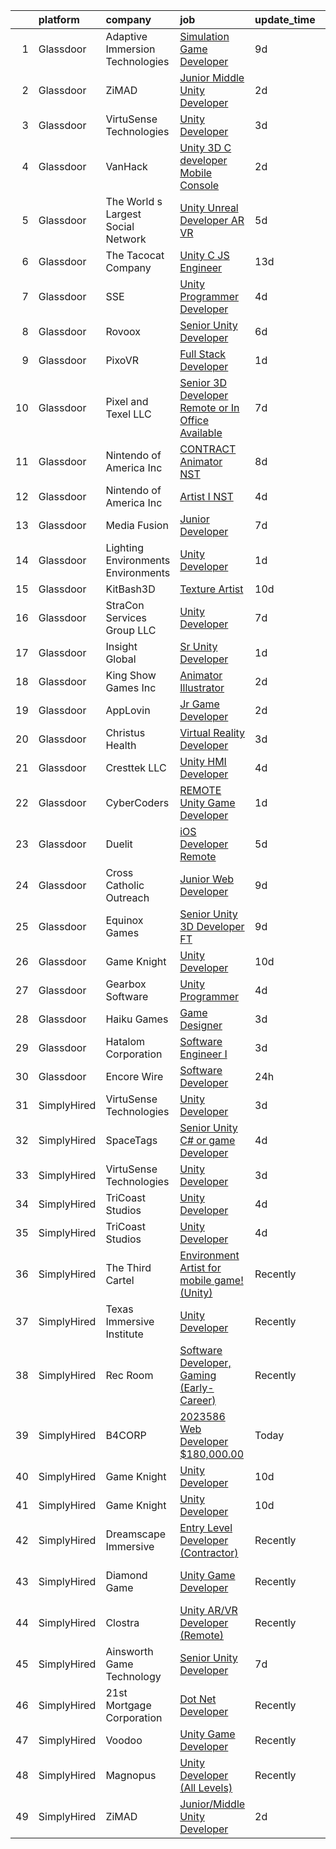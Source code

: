 

|    | platform    | company                              | job                                                                                                                                                                                                                                                                                                                                                                                                                                                                                                                                                                                                                                                                                                                                                                                                                                                                                                                                                                                                                                                                                                                                                                                                                                                                                                                                                                                | update_time   | location                    |
|---:|:------------|:-------------------------------------|:-----------------------------------------------------------------------------------------------------------------------------------------------------------------------------------------------------------------------------------------------------------------------------------------------------------------------------------------------------------------------------------------------------------------------------------------------------------------------------------------------------------------------------------------------------------------------------------------------------------------------------------------------------------------------------------------------------------------------------------------------------------------------------------------------------------------------------------------------------------------------------------------------------------------------------------------------------------------------------------------------------------------------------------------------------------------------------------------------------------------------------------------------------------------------------------------------------------------------------------------------------------------------------------------------------------------------------------------------------------------------------------|:--------------|:----------------------------|
|  1 | Glassdoor   | Adaptive Immersion Technologies      | [Simulation Game Developer](https://www.glassdoor.com/partner/jobListing.htm?pos=104&ao=1110586&s=58&guid=0000018271e979f2b2fab33f3f25144a&src=GD_JOB_AD&t=SR&vt=w&ea=1&cs=1_eefa20c9&cb=1659768503084&jobListingId=1008033134992&cpc=32EE424DE2B657EB&jrtk=3-0-1g9ouiuh52hem001-1g9ouiuhkjooq800-8696b9e614df0506--6NYlbfkN0Ah9U34QtNT-Rg7ow0I6j33eRcaaM9l7k5iW_6MlROAU0HQnuUL2uxLKSiskT1dvNKJrLJNOcVfRYh6zJkw4erGg5h66n8ksKwr6mUwUADIHrzs_MmvP5G2FHV5Qsh4jlJ6hb429Zq0t_uQi2QjuGsQrYuVHVmrbkVoaVQkHIdGtPuDinc7CtWL0V7Omp8Ej6eHq2dl-syImQxK6IrN9X5j7V4N4dKM_AHQUOHHR0C4SFXDfMjXPjm7FUq7ddkk-DjI6aIxlf1E6raYTVnBTyF73FpraRtBxgGS73SCjfXb8Lby72uxeQzDfeoszI0DeVqtd5rg2JhbKtpFoVOKSGttNeRSpkXcCiw0XBZqrQfkKshnp1HZb7Xjd93UUjEuPtnE_VSXJBNNtsrNBxHN6PIVrucK-qkMuMRczCkfOsyALNqzPfJjFOFfJQOOeV-BSCR0yTdzptun0YnKsjd4U9nZ2fnMheZi09y0wl3BboEs-SzLBmkLKknLz2v8XDxzy_k%3D)                                                                                                                                                                                                                                                                                                                                                                                                                                                                                                                 | 9d            | Remote                      |
|  2 | Glassdoor   | ZiMAD                                | [Junior Middle Unity Developer](https://www.glassdoor.com/partner/jobListing.htm?pos=110&ao=1136043&s=58&guid=0000018271e979f2b2fab33f3f25144a&src=GD_JOB_AD&t=SR&vt=w&cs=1_42bfd21c&cb=1659768503085&jobListingId=1008049667996&jrtk=3-0-1g9ouiuh52hem001-1g9ouiuhkjooq800-c2445798004c4330-)                                                                                                                                                                                                                                                                                                                                                                                                                                                                                                                                                                                                                                                                                                                                                                                                                                                                                                                                                                                                                                                                                     | 2d            | Remote                      |
|  3 | Glassdoor   | VirtuSense Technologies              | [Unity Developer](https://www.glassdoor.com/partner/jobListing.htm?pos=102&ao=1110586&s=58&guid=0000018271e979f2b2fab33f3f25144a&src=GD_JOB_AD&t=SR&vt=w&ea=1&cs=1_efedf2fb&cb=1659768503084&jobListingId=1008047228085&cpc=9C4F014304452074&jrtk=3-0-1g9ouiuh52hem001-1g9ouiuhkjooq800-621427e7806805ff--6NYlbfkN0CpTNcpmE4ij7sr_GPl7QJj6yehPG-kupSZfEdlJHm76PKMSXsSIq1med5BFIxC2pZRXqm2VLhN_XbCcerIOVWZ8h7ETYPARzSmbixQ7aLqpwonWBBh4rOL5Pp18dClbLthA8o-qLqLkUEi2BTeLU_x2fiKe0OI9IDJADdrOVWZeSJnfIngeVvcG4qEWq4Fni0-4fs1KncMsCFpQ09rjWQiq9_SOm3WptM9Wgq0kdHyxfQaz4x0AqpzjI2bHiDwnB-yIQMFK9TCTFftVDdpburgUe_rEUPgFAXuJtDnHO4IKlwG1iiau8k1z29glIXjiPk_AGx6DCL0BxyoCVSMxePIN3LKfPVupnypYUn0IQS-f20wjBCadlc1fRyJzbbtyFoEJ_9Gz5R6OZuejCSjUp9jjsanYiSk7koFORPLigzziOF22nd3uCuW7Mg8B22z5L81fw9GtUBi6aEZmliMaxywqvPwUih9dGtmh2uvUZJHiAZHnnScqwb5TtASMz8U0c4%3D)                                                                                                                                                                                                                                                                                                                                                                                                                                                                                                                           | 3d            | Peoria, IL                  |
|  4 | Glassdoor   | VanHack                              | [Unity 3D C  developer  Mobile  Console ](https://www.glassdoor.com/partner/jobListing.htm?pos=116&ao=1136043&s=58&guid=0000018271e979f2b2fab33f3f25144a&src=GD_JOB_AD&t=SR&vt=w&cs=1_b1d6b4bc&cb=1659768503086&jobListingId=1008051124648&jrtk=3-0-1g9ouiuh52hem001-1g9ouiuhkjooq800-a96022679cd9fd57-)                                                                                                                                                                                                                                                                                                                                                                                                                                                                                                                                                                                                                                                                                                                                                                                                                                                                                                                                                                                                                                                                           | 2d            | New York, NY                |
|  5 | Glassdoor   | The World s Largest Social Network   | [Unity Unreal Developer  AR VR ](https://www.glassdoor.com/partner/jobListing.htm?pos=106&ao=1110586&s=58&guid=0000018271e979f2b2fab33f3f25144a&src=GD_JOB_AD&t=SR&vt=w&ea=1&cs=1_0999fbf8&cb=1659768503085&jobListingId=1008042375696&cpc=7F6F94E2229B3AB5&jrtk=3-0-1g9ouiuh52hem001-1g9ouiuhkjooq800-f494ee243d38d501--6NYlbfkN0DSgjPPcnEdvoK3uuxfISLALE6pB1FR7YSHOr_tSg5_QGIhoz_2VqUepdcKLBLI_zRVnZbHpaOUUg4zxA3YNJqfgCq-9o0liKzrVYmTrr_XDVnqIg3IFXNOjuKyMfftGZmcup85RVP1_M3P6WAr9I7CFCQ97cF5i0P5r4PJSMbs2tcTlq4Tns384BMHLC8nZO8r9TbwjesjQ22dnIaSqHXGaBb_MkB4ZV5GnzlSuHWBAdtX2ZkoB84HKLRIgml3r2BWqCKT0JHfrf2mRPgqATYwiEGPmHvhbSr99ueNL9KBpxcqGYAlMsDHEROVAZW8HznO4PGFQh70YYTv5zi2tCj6xlu8-OY5MrA5ejUrQXEDHznOykWjd900bNAdWl__kxQnOoE5fWf2fTGQaXscDttaxLkZsZJCFN2aypHua27_b1OrH-1Nmo0dfywyqf9ON6TttblGTMlVv3WM2u5OmSMzFWGun6vP0q5hpTtZF07-x4TIvGCDHeBT8pPmLnH0Bgu9PSxwN_7U-JYLtY5-M4hhotiH2cvlmEp8rVJ9e7nw1-djYev1T6nh4xMWSNNXtjq5iH6BG1M59d2rOSz-iugI)                                                                                                                                                                                                                                                                                                                                                                                                                          | 5d            | Sausalito, CA               |
|  6 | Glassdoor   | The Tacocat Company                  | [Unity C  JS Engineer](https://www.glassdoor.com/partner/jobListing.htm?pos=121&ao=1136043&s=58&guid=0000018271e979f2b2fab33f3f25144a&src=GD_JOB_AD&t=SR&vt=w&ea=1&cs=1_eaa070c6&cb=1659768503086&jobListingId=1008024763497&jrtk=3-0-1g9ouiuh52hem001-1g9ouiuhkjooq800-e90af1b8492081f4-)                                                                                                                                                                                                                                                                                                                                                                                                                                                                                                                                                                                                                                                                                                                                                                                                                                                                                                                                                                                                                                                                                         | 13d           | Remote                      |
|  7 | Glassdoor   | SSE                                  | [Unity Programmer Developer](https://www.glassdoor.com/partner/jobListing.htm?pos=119&ao=1136043&s=58&guid=0000018271e979f2b2fab33f3f25144a&src=GD_JOB_AD&t=SR&vt=w&ea=1&cs=1_5a8b4c88&cb=1659768503086&jobListingId=1008045435216&jrtk=3-0-1g9ouiuh52hem001-1g9ouiuhkjooq800-264b7eb515c13cba-)                                                                                                                                                                                                                                                                                                                                                                                                                                                                                                                                                                                                                                                                                                                                                                                                                                                                                                                                                                                                                                                                                   | 4d            | Jacksonville, FL            |
|  8 | Glassdoor   | Rovoox                               | [Senior Unity Developer](https://www.glassdoor.com/partner/jobListing.htm?pos=115&ao=1136043&s=58&guid=0000018271e979f2b2fab33f3f25144a&src=GD_JOB_AD&t=SR&vt=w&ea=1&cs=1_389f4c97&cb=1659768503085&jobListingId=1008039226654&jrtk=3-0-1g9ouiuh52hem001-1g9ouiuhkjooq800-02f138ca3023a2a4-)                                                                                                                                                                                                                                                                                                                                                                                                                                                                                                                                                                                                                                                                                                                                                                                                                                                                                                                                                                                                                                                                                       | 6d            | Remote                      |
|  9 | Glassdoor   | PixoVR                               | [Full Stack Developer](https://www.glassdoor.com/partner/jobListing.htm?pos=130&ao=1136043&s=58&guid=0000018271e979f2b2fab33f3f25144a&src=GD_JOB_AD&t=SR&vt=w&ea=1&cs=1_89d8c4c2&cb=1659768503088&jobListingId=1008053506391&jrtk=3-0-1g9ouiuh52hem001-1g9ouiuhkjooq800-f78fd55e2ab6acd2-)                                                                                                                                                                                                                                                                                                                                                                                                                                                                                                                                                                                                                                                                                                                                                                                                                                                                                                                                                                                                                                                                                         | 1d            | Remote                      |
| 10 | Glassdoor   | Pixel and Texel LLC                  | [Senior 3D Developer   Remote or In Office Available](https://www.glassdoor.com/partner/jobListing.htm?pos=126&ao=1136043&s=58&guid=0000018271e979f2b2fab33f3f25144a&src=GD_JOB_AD&t=SR&vt=w&ea=1&cs=1_33e4403b&cb=1659768503087&jobListingId=1008038831400&jrtk=3-0-1g9ouiuh52hem001-1g9ouiuhkjooq800-f70f6389c13fdc4d-)                                                                                                                                                                                                                                                                                                                                                                                                                                                                                                                                                                                                                                                                                                                                                                                                                                                                                                                                                                                                                                                          | 7d            | Remote                      |
| 11 | Glassdoor   | Nintendo of America Inc              | [CONTRACT   Animator  NST ](https://www.glassdoor.com/partner/jobListing.htm?pos=122&ao=1136043&s=58&guid=0000018271e979f2b2fab33f3f25144a&src=GD_JOB_AD&t=SR&vt=w&cs=1_f54bbd5d&cb=1659768503086&jobListingId=1008035983856&jrtk=3-0-1g9ouiuh52hem001-1g9ouiuhkjooq800-f09bf67ff014f0c7-)                                                                                                                                                                                                                                                                                                                                                                                                                                                                                                                                                                                                                                                                                                                                                                                                                                                                                                                                                                                                                                                                                         | 8d            | Redmond, WA                 |
| 12 | Glassdoor   | Nintendo of America Inc              | [Artist I  NST ](https://www.glassdoor.com/partner/jobListing.htm?pos=114&ao=1136043&s=58&guid=0000018271e979f2b2fab33f3f25144a&src=GD_JOB_AD&t=SR&vt=w&cs=1_97c79f60&cb=1659768503085&jobListingId=1008045411369&jrtk=3-0-1g9ouiuh52hem001-1g9ouiuhkjooq800-1ecfadcba2738101-)                                                                                                                                                                                                                                                                                                                                                                                                                                                                                                                                                                                                                                                                                                                                                                                                                                                                                                                                                                                                                                                                                                    | 4d            | Redmond, WA                 |
| 13 | Glassdoor   | Media Fusion                         | [Junior Developer](https://www.glassdoor.com/partner/jobListing.htm?pos=111&ao=1136043&s=58&guid=0000018271e979f2b2fab33f3f25144a&src=GD_JOB_AD&t=SR&vt=w&cs=1_4c76d848&cb=1659768503085&jobListingId=1008039143147&jrtk=3-0-1g9ouiuh52hem001-1g9ouiuhkjooq800-c19c19860d859311-)                                                                                                                                                                                                                                                                                                                                                                                                                                                                                                                                                                                                                                                                                                                                                                                                                                                                                                                                                                                                                                                                                                  | 7d            | Huntsville, AL              |
| 14 | Glassdoor   | Lighting Environments   Environments | [Unity Developer](https://www.glassdoor.com/partner/jobListing.htm?pos=109&ao=1136043&s=58&guid=0000018271e979f2b2fab33f3f25144a&src=GD_JOB_AD&t=SR&vt=w&ea=1&cs=1_306ca87c&cb=1659768503085&jobListingId=1008053450591&jrtk=3-0-1g9ouiuh52hem001-1g9ouiuhkjooq800-0086498e20b0cd56-)                                                                                                                                                                                                                                                                                                                                                                                                                                                                                                                                                                                                                                                                                                                                                                                                                                                                                                                                                                                                                                                                                              | 1d            | Remote                      |
| 15 | Glassdoor   | KitBash3D                            | [Texture Artist](https://www.glassdoor.com/partner/jobListing.htm?pos=127&ao=1136043&s=58&guid=0000018271e979f2b2fab33f3f25144a&src=GD_JOB_AD&t=SR&vt=w&ea=1&cs=1_a0ba2b46&cb=1659768503088&jobListingId=1008031970276&jrtk=3-0-1g9ouiuh52hem001-1g9ouiuhkjooq800-d8862ebacd634d68-)                                                                                                                                                                                                                                                                                                                                                                                                                                                                                                                                                                                                                                                                                                                                                                                                                                                                                                                                                                                                                                                                                               | 10d           | Remote                      |
| 16 | Glassdoor   | StraCon Services Group  LLC          | [Unity Developer](https://www.glassdoor.com/partner/jobListing.htm?pos=128&ao=1136043&s=58&guid=0000018271e979f2b2fab33f3f25144a&src=GD_JOB_AD&t=SR&vt=w&ea=1&cs=1_b286a100&cb=1659768503088&jobListingId=1008038469136&jrtk=3-0-1g9ouiuh52hem001-1g9ouiuhkjooq800-7134acc55a798616-)                                                                                                                                                                                                                                                                                                                                                                                                                                                                                                                                                                                                                                                                                                                                                                                                                                                                                                                                                                                                                                                                                              | 7d            | Orlando, FL                 |
| 17 | Glassdoor   | Insight Global                       | [Sr  Unity Developer](https://www.glassdoor.com/partner/jobListing.htm?pos=108&ao=1110586&s=58&guid=0000018271e979f2b2fab33f3f25144a&src=GD_JOB_AD&t=SR&vt=w&cs=1_789bffee&cb=1659768503085&jobListingId=1008054119225&cpc=AC285F3A3ECA6BB0&jrtk=3-0-1g9ouiuh52hem001-1g9ouiuhkjooq800-28cd5c1aa52b0490--6NYlbfkN0BKkHZu3wF05EeDimN_p6sYpKCMArvwa95YdH7UpkaBCqc7l59Erwqcl-ZxWPl_M-lHp2wqOFGZA5JAe6GXynqrfwgGE-AUdJpDbirul2Q9NvNHmJNBcL-1RF1uO5lArUs4PelDRZy_uGvdZnluDzAcieKEx7tk9UUHYE0qCA55qKHd83frZH_5lHsE6imGNLD_3gpv8859WsSwC25BX8oIEAqAmyzcynOpl1ufSPPzwmCPfc9p9noFte7hF12lJJNr-tDJo79dPdGWFYPGZyIKrJEhH_uws_amHeza6wpbIrrw4ylP5p-o246BRbsiCpQj_fGKt5lRcfCA0ohYfKsVsGCRFu4UzxxoqRHUuyZRsf0hTCBgVfWza8pURnSScUcicFDPzGJ_5-SJ8Ig40UP-I6rsUXlNxaThPF1mexdlyFGRRYrOfG2xWhJ4tbiErNZZEIqctP7XEiqhyDR4Jz6y9HJHgmbUMnDAVXuNb1uZlA%3D%3D)                                                                                                                                                                                                                                                                                                                                                                                                                                                                                                                                              | 1d            | Aiken, SC                   |
| 18 | Glassdoor   | King Show Games  Inc                 | [Animator Illustrator](https://www.glassdoor.com/partner/jobListing.htm?pos=123&ao=1136043&s=58&guid=0000018271e979f2b2fab33f3f25144a&src=GD_JOB_AD&t=SR&vt=w&ea=1&cs=1_4c2f4a55&cb=1659768503086&jobListingId=1008049740494&jrtk=3-0-1g9ouiuh52hem001-1g9ouiuhkjooq800-0f8388d45d086665-)                                                                                                                                                                                                                                                                                                                                                                                                                                                                                                                                                                                                                                                                                                                                                                                                                                                                                                                                                                                                                                                                                         | 2d            | Minnetonka, MN              |
| 19 | Glassdoor   | AppLovin                             | [Jr  Game Developer](https://www.glassdoor.com/partner/jobListing.htm?pos=113&ao=1136043&s=58&guid=0000018271e979f2b2fab33f3f25144a&src=GD_JOB_AD&t=SR&vt=w&cs=1_d4790eeb&cb=1659768503085&jobListingId=1008051641868&jrtk=3-0-1g9ouiuh52hem001-1g9ouiuhkjooq800-fda8f61a3c975519-)                                                                                                                                                                                                                                                                                                                                                                                                                                                                                                                                                                                                                                                                                                                                                                                                                                                                                                                                                                                                                                                                                                | 2d            | Palo Alto, CA               |
| 20 | Glassdoor   | Christus Health                      | [Virtual Reality Developer](https://www.glassdoor.com/partner/jobListing.htm?pos=103&ao=1110586&s=58&guid=0000018271e979f2b2fab33f3f25144a&src=GD_JOB_AD&t=SR&vt=w&cs=1_a2282d45&cb=1659768503084&jobListingId=1008047942329&cpc=9C4F014304452074&jrtk=3-0-1g9ouiuh52hem001-1g9ouiuhkjooq800-4735e5d691d2221c--6NYlbfkN0DJ9JRso26i2D4tQcfl1gtFXJkAeNCKWTrBM27lH9GOblpLlfXdLf9Oa44B845qjccqGWQV0bhuZS8P4Y5Fx5HHIZlRV6fyFbLgrAQ4E0ginJD0Su2piCrovR8AzEAhT-2au4XHIr3ErP2FNn0sjVFyZFpJa44ClWMUOUhIWRCAq35FogpZ0jNnL8aUl0WifSj48nIqbDqjboanZumR03xUOzTrgrBgac7pUYocwiRN7_73GS7BcEcyTFPAXInOTrFFWB9Tn1zvRXidLLbMCdrj31a9ffcLZ8wZdLYKqVcyxBlOIKD2rt4iJ5dNZsX6TCSufbTU4RPy86RNYB6u71pIdk8cuSawUkNX9EE2s0ICE4Jw6mpy38grPLPgiGBqzZCBLC4-hxGkonGDTY-wZHzxtMENClLvFlIdX37dXHPJlemwaSg0dT0DzsLp-ZKXr8t4cp5FjWuk7Cgwpk7VU-0pbAP9dW-VziY75LX94A8YX43twbPUbHr2ffjuxUiEiPBSb9iLGV5yNcZfrzePd0CZ9KR_ITc6pCf3ljo0_tR5Is-IUpaWjT8r)                                                                                                                                                                                                                                                                                                                                                                                                                                                                    | 3d            | Irving, TX                  |
| 21 | Glassdoor   | Cresttek LLC                         | [Unity HMI Developer](https://www.glassdoor.com/partner/jobListing.htm?pos=124&ao=1136043&s=58&guid=0000018271e979f2b2fab33f3f25144a&src=GD_JOB_AD&t=SR&vt=w&cs=1_54317bd5&cb=1659768503087&jobListingId=1008045323885&jrtk=3-0-1g9ouiuh52hem001-1g9ouiuhkjooq800-cca6b004dfe524fe-)                                                                                                                                                                                                                                                                                                                                                                                                                                                                                                                                                                                                                                                                                                                                                                                                                                                                                                                                                                                                                                                                                               | 4d            | Raymond, OH                 |
| 22 | Glassdoor   | CyberCoders                          | [REMOTE Unity Game Developer](https://www.glassdoor.com/partner/jobListing.htm?pos=107&ao=1110586&s=58&guid=0000018271e979f2b2fab33f3f25144a&src=GD_JOB_AD&t=SR&vt=w&ea=1&cs=1_9a00eca6&cb=1659768503085&jobListingId=1008053779852&cpc=47CFDC01B3F81FAC&jrtk=3-0-1g9ouiuh52hem001-1g9ouiuhkjooq800-6043e1430fc5e050--6NYlbfkN0CpFJQzrgRR8WqXWK1qKKEqALWJw739KlKqr2H-MSI4eoBlI4EFrmor2FYZMP3muM35UEpv7D8dnCKlx2qa68fzW1q9AfIvfaYYMSJ6YmMaWos0ygsT_WNdjrxBJpeLSkCk8RNnM_FdqSmus-OwMZfF8Jg9_YpZ1cHLM5wN-_VWgvOdFyvNebzsTPKa0peJyBca6xGDxnDayzi0PggqRlbumneMby7io8pkPH-ZWTH2NNy6U3VvAx7FOKpDEukzUmCeHtb_Ow7S6vCasGXUkhN6BQQsVTHAL6JcCRG2BDry_SQ2a4QpCmrDJKK5ki-FuJsMY3FJP0CvyDUaigah3KhcsBCd7CEAZO7-X9e2MOvHi6eYKrYSPC6CR-9Pp-zKcTMn6mn-SXY2iQh_VZ9_ASiX3WonCaUn-ZobZF6D7TOwm-x2pCIcfTuMuwImtf7BGQrtV0C_lqQ4WwHRzqADWN6wffxf_1Z6TICoPikwaEhj7MZqHO8vS5J-k5JqZ8xyBqT0gUktqAj_IEq4PbS4BmnPQUWza_HOnyJe_0LE0c_TSoz194sZrsO3nOn-4S3ixgu3FbUfaTdxYdRfvc3EHnpDizr6UNcV9EcB3Bjd9aw_BoFvnYixQP4LlwqnuS4AUbFX2MWpGmfgl7F_cnoKnXEurhb484x8tRK9Sxk-C7NmTqr-iL4ORz5leFaAIOTIRP8PBN9q5tIgSfUHfzKyzBkZ5UaPYux2JG-WUgra1eHbG0iYAuXTcZtVE9YGIc5Rlh6yuF0_SNB0Tod0IupLNtoLyULxroEjOPCWJ3f1zz6MfJGdlK3aqJT7PtSn3KbjMpCPQHbEpyUsUEgqDulvGb5Wdmc0buWP1kwHoFagrHkBGao1CEEt6nyBhfDeJl8-8dIM8zBrSZWJRa2XDs63P4OhOf6YGj1BQpgjuluHzm5s7gkIWggTZikj8zmiwDcRim1AnYJd2eH9Ey8CCrSfY5b0UC0YMbCeo5oDA1pMnoumGA%3D%3D) | 1d            | New York, NY                |
| 23 | Glassdoor   | Duelit                               | [iOS Developer  Remote ](https://www.glassdoor.com/partner/jobListing.htm?pos=118&ao=1136043&s=58&guid=0000018271e979f2b2fab33f3f25144a&src=GD_JOB_AD&t=SR&vt=w&ea=1&cs=1_1a5079d3&cb=1659768503086&jobListingId=1008042406357&jrtk=3-0-1g9ouiuh52hem001-1g9ouiuhkjooq800-e20e2d6cff71fe96-)                                                                                                                                                                                                                                                                                                                                                                                                                                                                                                                                                                                                                                                                                                                                                                                                                                                                                                                                                                                                                                                                                       | 5d            | Remote                      |
| 24 | Glassdoor   | Cross Catholic Outreach              | [Junior Web Developer](https://www.glassdoor.com/partner/jobListing.htm?pos=112&ao=1136043&s=58&guid=0000018271e979f2b2fab33f3f25144a&src=GD_JOB_AD&t=SR&vt=w&ea=1&cs=1_09ebe573&cb=1659768503085&jobListingId=1008032805637&jrtk=3-0-1g9ouiuh52hem001-1g9ouiuhkjooq800-27d766c12cb6d4f1-)                                                                                                                                                                                                                                                                                                                                                                                                                                                                                                                                                                                                                                                                                                                                                                                                                                                                                                                                                                                                                                                                                         | 9d            | Remote                      |
| 25 | Glassdoor   | Equinox Games                        | [Senior Unity 3D Developer  FT ](https://www.glassdoor.com/partner/jobListing.htm?pos=125&ao=1136043&s=58&guid=0000018271e979f2b2fab33f3f25144a&src=GD_JOB_AD&t=SR&vt=w&ea=1&cs=1_87563d99&cb=1659768503087&jobListingId=1008033357499&jrtk=3-0-1g9ouiuh52hem001-1g9ouiuhkjooq800-471d251ec7ab6fc8-)                                                                                                                                                                                                                                                                                                                                                                                                                                                                                                                                                                                                                                                                                                                                                                                                                                                                                                                                                                                                                                                                               | 9d            | Remote                      |
| 26 | Glassdoor   | Game Knight                          | [Unity Developer](https://www.glassdoor.com/partner/jobListing.htm?pos=101&ao=1110586&s=58&guid=0000018271e979f2b2fab33f3f25144a&src=GD_JOB_AD&t=SR&vt=w&ea=1&cs=1_d3d1ed4f&cb=1659768503084&jobListingId=1008032055088&cpc=E521981D00147CE2&jrtk=3-0-1g9ouiuh52hem001-1g9ouiuhkjooq800-bac7e78836c4a3d6--6NYlbfkN0CN58sshrO6gM5m_xLiCzywlEx7J3Ic7XqhKZciExLCRDMpD9HyF5OmAOILyBi6JmHVFtJQCTSz-6IEuaCvoi26OWMqsKCJ9rNIuAa58Iwai8gKYaxcSqaAcKar_arilavrOjs4Fd2Gzz3AdxjQ4laPcz8WP9t3pMWyT0r1uuftEQoQylyf9_uTP0DIqboHrUUn07qkL_o-mFVMuWLe6i_Zhwx0NrKWoo-Mf580hqBQ0xdo75q3tV1lP1JaSbyZUKs7DAKEf2kh5Kb9bUL1i3ismcHPUJJqW2yHSZdT9bKYj6z6l9GBK1ceBbKhDDjf14FdHulVFF9KPFtAsDIDMSm4OH81UstkfP5F1JRxdJx3a4Tbba8tXH4q03-EYpFBJTAwErvvyQq0fugdtlzBfX3dqw_TGBT3eyD4B9tlZeONYYVkCS679PvPlgWN_IIUbJB0ipEHkCTcoAg6PJcUHm1SyFDOfMnuXPKL3CtYifMfAH3YeL0bQArODiie8Fvoxmw%3D)                                                                                                                                                                                                                                                                                                                                                                                                                                                                                                                           | 10d           | Remote                      |
| 27 | Glassdoor   | Gearbox Software                     | [Unity Programmer](https://www.glassdoor.com/partner/jobListing.htm?pos=120&ao=1136043&s=58&guid=0000018271e979f2b2fab33f3f25144a&src=GD_JOB_AD&t=SR&vt=w&ea=1&cs=1_35711099&cb=1659768503086&jobListingId=1008045880671&jrtk=3-0-1g9ouiuh52hem001-1g9ouiuhkjooq800-57235af842b47ca1-)                                                                                                                                                                                                                                                                                                                                                                                                                                                                                                                                                                                                                                                                                                                                                                                                                                                                                                                                                                                                                                                                                             | 4d            | Frisco, TX                  |
| 28 | Glassdoor   | Haiku Games                          | [Game Designer](https://www.glassdoor.com/partner/jobListing.htm?pos=117&ao=1136043&s=58&guid=0000018271e979f2b2fab33f3f25144a&src=GD_JOB_AD&t=SR&vt=w&ea=1&cs=1_f5b19a4f&cb=1659768503086&jobListingId=1008048307440&jrtk=3-0-1g9ouiuh52hem001-1g9ouiuhkjooq800-4a3aa3a02d2f231a-)                                                                                                                                                                                                                                                                                                                                                                                                                                                                                                                                                                                                                                                                                                                                                                                                                                                                                                                                                                                                                                                                                                | 3d            | Remote                      |
| 29 | Glassdoor   | Hatalom Corporation                  | [Software Engineer I](https://www.glassdoor.com/partner/jobListing.htm?pos=129&ao=1136043&s=58&guid=0000018271e979f2b2fab33f3f25144a&src=GD_JOB_AD&t=SR&vt=w&ea=1&cs=1_a4129e7e&cb=1659768503088&jobListingId=1008047568400&jrtk=3-0-1g9ouiuh52hem001-1g9ouiuhkjooq800-2c821c3f0b9653a1-)                                                                                                                                                                                                                                                                                                                                                                                                                                                                                                                                                                                                                                                                                                                                                                                                                                                                                                                                                                                                                                                                                          | 3d            | Remote                      |
| 30 | Glassdoor   | Encore Wire                          | [Software Developer](https://www.glassdoor.com/partner/jobListing.htm?pos=105&ao=1110586&s=58&guid=0000018271e979f2b2fab33f3f25144a&src=GD_JOB_AD&t=SR&vt=w&ea=1&cs=1_6cf9956f&cb=1659768503085&jobListingId=1008055645054&cpc=9DC6E4D8324653EE&jrtk=3-0-1g9ouiuh52hem001-1g9ouiuhkjooq800-fd464bbd652014c6--6NYlbfkN0C7zyHmMFTpQrwsiJpHJasCLEaxANQjtsY27ovHgpiWUOaLufNMdTovqtEcuOEM7t0stE67-5SjJsR-9TwqWsD_lrSE_8MZlvpAo1qkvNT4mQknO3lM9G_F6YqZVlef-pzXVVLELFjIu96D4Qh2e9UN-aLO3xBnuD_hiBE_SWsW3vn6g_wayrqrfWdpz7lg2RRiLMsGLjjSHwu2jm45TiXagPAcqZV2DlM9x4BsWL-XtMl5UyJ98Abbkg28tiURmnxOPEu7BcX9evHVOzybk4EcR4zC-aBHR_bPgbJFxRnoDwn2xs6xrML8cNzduZ9V0R_iJWIBL2TsM5t4j01F8SiGzbmTsHzzTCF7wkz4RIJcLEUMY_Dws1hVZW5JPe00ZBMQY3218iK0yHWj1XxqqELJcjVD0Kitb_k8X3v5btIjj424nACmwTTfRGSNB2cjC-5-6QYiBPO_6YnyVvcANGWMWIDHbajc9c5p5LZ-uNbLNgU767GHj8OVyxNyqNUxPiuGoE28nsIV6Q%3D%3D)                                                                                                                                                                                                                                                                                                                                                                                                                                                                                                          | 24h           | McKinney, TX                |
| 31 | SimplyHired | VirtuSense Technologies              | [Unity Developer](https://www.simplyhired.com/job/nXiiiPVODUhyXF5YW52_oiBdLIIQsth9p1UdTKRxz1SnuRzglQgrOQ?q=unity+developer)                                                                                                                                                                                                                                                                                                                                                                                                                                                                                                                                                                                                                                                                                                                                                                                                                                                                                                                                                                                                                                                                                                                                                                                                                                                        | 3d            | Peoria, IL                  |
| 32 | SimplyHired | SpaceTags                            | [Senior Unity C# or game Developer](https://www.simplyhired.com/job/c1SUiWwgk6PeDprPspAwNymtBDr_BMJObV651HRdyR6crcH-4q-TOA?q=unity+developer)                                                                                                                                                                                                                                                                                                                                                                                                                                                                                                                                                                                                                                                                                                                                                                                                                                                                                                                                                                                                                                                                                                                                                                                                                                      | 4d            | Arizona                     |
| 33 | SimplyHired | VirtuSense Technologies              | [Unity Developer](https://www.simplyhired.com/job/nXiiiPVODUhyXF5YW52_oiBdLIIQsth9p1UdTKRxz1SnuRzglQgrOQ?q=unity+developer)                                                                                                                                                                                                                                                                                                                                                                                                                                                                                                                                                                                                                                                                                                                                                                                                                                                                                                                                                                                                                                                                                                                                                                                                                                                        | 3d            | Peoria, IL                  |
| 34 | SimplyHired | TriCoast Studios                     | [Unity Developer](https://www.simplyhired.com/job/dPMuiJ6wHYTgr5io-3UdNh8LXqsifPyO7rZ9KKP4ML19HKIkXawyLg?q=unity+developer)                                                                                                                                                                                                                                                                                                                                                                                                                                                                                                                                                                                                                                                                                                                                                                                                                                                                                                                                                                                                                                                                                                                                                                                                                                                        | 4d            | Westminster, CA             |
| 35 | SimplyHired | TriCoast Studios                     | [Unity Developer](https://www.simplyhired.com/job/dPMuiJ6wHYTgr5io-3UdNh8LXqsifPyO7rZ9KKP4ML19HKIkXawyLg?q=unity+developer)                                                                                                                                                                                                                                                                                                                                                                                                                                                                                                                                                                                                                                                                                                                                                                                                                                                                                                                                                                                                                                                                                                                                                                                                                                                        | 4d            | Westminster, CA             |
| 36 | SimplyHired | The Third Cartel                     | [Environment Artist for mobile game! (Unity)](https://www.simplyhired.com/job/5WYDNEWV84fNaCCi2aFIXmRA79Qav5OvY6Gfd9qS-L1zk4TlStvL0g?q=unity+developer)                                                                                                                                                                                                                                                                                                                                                                                                                                                                                                                                                                                                                                                                                                                                                                                                                                                                                                                                                                                                                                                                                                                                                                                                                            | Recently      | Remote                      |
| 37 | SimplyHired | Texas Immersive Institute            | [Unity Developer](https://www.simplyhired.com/job/xsx4ESwUMkdjW7C0uYGMcHDZ2mGpny2HahBniUJtGFO86Bd48YzTXA?q=unity+developer)                                                                                                                                                                                                                                                                                                                                                                                                                                                                                                                                                                                                                                                                                                                                                                                                                                                                                                                                                                                                                                                                                                                                                                                                                                                        | Recently      | Remote                      |
| 38 | SimplyHired | Rec Room                             | [Software Developer, Gaming (Early-Career)](https://www.simplyhired.com/job/IfYQ6UpaeLV0dbnbG1hLD9OZ6v-DwuVJeaQqWgTOCbI4FaiKESu8EA?q=unity+developer)                                                                                                                                                                                                                                                                                                                                                                                                                                                                                                                                                                                                                                                                                                                                                                                                                                                                                                                                                                                                                                                                                                                                                                                                                              | Recently      | Seattle, WA                 |
| 39 | SimplyHired | B4CORP                               | [2023586 Web Developer $180,000.00](https://www.simplyhired.com/job/N9CAr_sTLrnqh96mhKqRuzEYVjBPPAZvWBQVO6Xyhnjs53jHevChUw?q=unity+developer)                                                                                                                                                                                                                                                                                                                                                                                                                                                                                                                                                                                                                                                                                                                                                                                                                                                                                                                                                                                                                                                                                                                                                                                                                                      | Today         | McLean, VA                  |
| 40 | SimplyHired | Game Knight                          | [Unity Developer](https://www.simplyhired.com/job/TPCXx7J4ThFMPYooV0uo104Ok8Dxfe42kioQh-km8u8BHfk4_xf0xQ?q=unity+developer)                                                                                                                                                                                                                                                                                                                                                                                                                                                                                                                                                                                                                                                                                                                                                                                                                                                                                                                                                                                                                                                                                                                                                                                                                                                        | 10d           | Remote                      |
| 41 | SimplyHired | Game Knight                          | [Unity Developer](https://www.simplyhired.com/job/TPCXx7J4ThFMPYooV0uo104Ok8Dxfe42kioQh-km8u8BHfk4_xf0xQ?q=unity+developer)                                                                                                                                                                                                                                                                                                                                                                                                                                                                                                                                                                                                                                                                                                                                                                                                                                                                                                                                                                                                                                                                                                                                                                                                                                                        | 10d           | Remote                      |
| 42 | SimplyHired | Dreamscape Immersive                 | [Entry Level Developer (Contractor)](https://www.simplyhired.com/job/KXMRU_w6r_YrLnBTHRQ5r_DZz4I9aAzGs977xjoKVeY7qhpYoG8aOA?q=unity+developer)                                                                                                                                                                                                                                                                                                                                                                                                                                                                                                                                                                                                                                                                                                                                                                                                                                                                                                                                                                                                                                                                                                                                                                                                                                     | Recently      | Remote                      |
| 43 | SimplyHired | Diamond Game                         | [Unity Game Developer](https://www.simplyhired.com/job/lIwA1aka98MK7ofn4BjsCdMOJewCNpcUOhwZUQ864Oa-w6m8Sh0MTg?q=unity+developer)                                                                                                                                                                                                                                                                                                                                                                                                                                                                                                                                                                                                                                                                                                                                                                                                                                                                                                                                                                                                                                                                                                                                                                                                                                                   | Recently      | Los Angeles, CA +1 location |
| 44 | SimplyHired | Clostra                              | [Unity AR/VR Developer (Remote)](https://www.simplyhired.com/job/Z1VKUCQBOT3Ts7GmKbQNA3IybBKS6Sth5WXSkNoNgd8tAb_Jg26Wpg?q=unity+developer)                                                                                                                                                                                                                                                                                                                                                                                                                                                                                                                                                                                                                                                                                                                                                                                                                                                                                                                                                                                                                                                                                                                                                                                                                                         | Recently      | Remote                      |
| 45 | SimplyHired | Ainsworth Game Technology            | [Senior Unity Developer](https://www.simplyhired.com/job/Q-3gOy5sB9BpviFUj6zbSYRugCJk4zc76wr0wDwTctXrZ9neBOwySA?q=unity+developer)                                                                                                                                                                                                                                                                                                                                                                                                                                                                                                                                                                                                                                                                                                                                                                                                                                                                                                                                                                                                                                                                                                                                                                                                                                                 | 7d            | Las Vegas, NV               |
| 46 | SimplyHired | 21st Mortgage Corporation            | [Dot Net Developer](https://www.simplyhired.com/job/EGRQAiY53TICJxtUHsDSlq-KP4RKqfRCNocZFTvPJXMjLVDjyUcOEQ?q=unity+developer)                                                                                                                                                                                                                                                                                                                                                                                                                                                                                                                                                                                                                                                                                                                                                                                                                                                                                                                                                                                                                                                                                                                                                                                                                                                      | Recently      | Knoxville, TN               |
| 47 | SimplyHired | Voodoo                               | [Unity Game Developer](https://www.simplyhired.com/job/NLFQkH33HD_35Ds9kXakUpzo0YFJySLM-k9B6PMS8pvyK5pcffPR_g?q=unity+developer)                                                                                                                                                                                                                                                                                                                                                                                                                                                                                                                                                                                                                                                                                                                                                                                                                                                                                                                                                                                                                                                                                                                                                                                                                                                   | Recently      | Remote                      |
| 48 | SimplyHired | Magnopus                             | [Unity Developer (All Levels)](https://www.simplyhired.com/job/vPypX05jFCjXy9ymS1tlMhP8Zpx81wwzBDbU2anSTS_WypcGgAQCYg?q=unity+developer)                                                                                                                                                                                                                                                                                                                                                                                                                                                                                                                                                                                                                                                                                                                                                                                                                                                                                                                                                                                                                                                                                                                                                                                                                                           | Recently      | Los Angeles, CA             |
| 49 | SimplyHired | ZiMAD                                | [Junior/Middle Unity Developer](https://www.simplyhired.com/job/5BjEqppkH3T97EiGFPXWW3M1xwij6hn5mYc86iRxN8neBQX1vN2XcQ?q=unity+developer)                                                                                                                                                                                                                                                                                                                                                                                                                                                                                                                                                                                                                                                                                                                                                                                                                                                                                                                                                                                                                                                                                                                                                                                                                                          | 2d            | Remote                      |